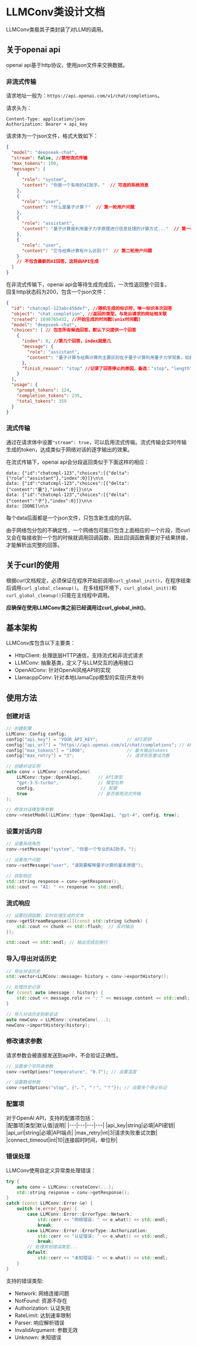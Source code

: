 # LLMConv类设计文档
LLMConv类极其子类封装了对LLM的调用。

## 关于openai api
openai api基于http协议，使用json文件来交换数据。 

### 非流式传输

请求地址一般为：`https://api.openai.com/v1/chat/completions`。

请求头为：
```
Content-Type: application/json
Authorization: Bearer + api_key
```

请求体为一个json文件，格式大致如下：
```json
{
  "model": "deepseek-chat",
  "stream": false, //禁用流式传输
  "max_tokens": 100,
  "messages": [
    {
      "role": "system",
      "content": "你是一个有用的AI助手。"  // 可选的系统消息
    },
    {
      "role": "user",
      "content": "什么是量子计算？"  // 第一轮用户问题
    },
    {
      "role": "assistant",
      "content": "量子计算是利用量子力学原理进行信息处理的计算方式..."  // 第一轮AI回答
    },
    {
      "role": "user",
      "content": "它与经典计算有什么区别？"  // 第二轮用户问题
    }
    // 不包含最新的AI回答，这将由API生成
  ]
}
```

在非流式传输下，openai api会等待生成完成后，一次性返回整个回复。  
回复http状态码为200，包含一个json文件：
```json
{
  "id": "chatcmpl-123abc456def", //随机生成的标识符，唯一标识本次回答
  "object": "chat.completion", //返回的类型，与发出请求的网址相关联
  "created": 1698765432, //开始生成的时间戳(unix时间戳)
  "model": "deepseek-chat",
  "choices": [ // 包含所有候选回答，默认下只提供一个回答
    {
      "index": 0, //第几个回答，index就是几
      "message": {
        "role": "assistant",
        "content": "量子计算与经典计算的主要区别在于量子计算利用量子力学现象，如叠加态和纠缠态。经典计算机使用比特（0或1），而量子计算机使用量子比特，可以同时表示多个状态。这使得量子计算机能够并行处理指数级的信息，在某些特定算法（如Shor算法和Grover算法）上表现出显著优势。然而，量子计算面临量子退相干等物理挑战，目前仍处于发展阶段。"
      },
      "finish_reason": "stop" //记录了回答停止的原因，备选："stop"、"length"、"content_filter"、"function_call"等
    }
  ],
  "usage": {
    "prompt_tokens": 124,
    "completion_tokens": 235,
    "total_tokens": 359
  }
}
```

### 流式传输
通过在请求体中设置`"stream": true`，可以启用流式传输。流式传输会实时传输生成的token，达成类似于网络对话的逐字输出的效果。  

在流式传输下，openai api会分段返回类似于下面这样的相应：
```
data: {"id":"chatcmpl-123","choices":[{"delta":{"role":"assistant"},"index":0}]}\n\n
data: {"id":"chatcmpl-123","choices":[{"delta":{"content":"量"},"index":0}]}\n\n
data: {"id":"chatcmpl-123","choices":[{"delta":{"content":"子"},"index":0}]}\n\n
data: [DONE]\n\n
```
每个data后面都是一个json文件，只包含新生成的内容。  

由于网络包分包的不确定性，一个网络包可能只包含上面相应的一个片段，而curl又会在每接收到一个包的时候就调用回调函数，因此回调函数需要对于结果拼接，才能解析出完整的回答。

## 关于curl的使用
根据curl文档规定，必须保证在程序开始前调用`curl_global_init()`，在程序结束后调用`curl_global_cleanup()`。
在多线程环境下，`curl_global_init()`和`curl_global_cleanup()`只能在主线程中调用。

**应确保在使用LLMConv类之前已经调用过curl_global_init()**。

## 基本架构
LLMConv库包含以下主要类：

+ HttpClient: 处理底层HTTP通信，支持流式和非流式请求
+ LLMConv: 抽象基类，定义了与LLM交互的通用接口
+ OpenAIConv: 针对OpenAI风格API的实现
+ LlamacppConv: 针对本地LlamaCpp模型的实现(开发中)

## 使用方法
### 创建对话
```cpp
// 创建配置
LLMConv::Config config;
config["api_key"] = "YOUR_API_KEY";           // API密钥
config["api_url"] = "https://api.openai.com/v1/chat/completions"; // API端点
config["max_tokens"] = "1000";                // 最大输出tokens
config["max_retry"] = "3";                    // 请求失败重试次数

// 创建对话实例
auto conv = LLMConv::createConv(
    LLMConv::type::OpenAIapi,      // API类型 
    "gpt-3.5-turbo",               // 模型名称
    config,                         // 配置
    true                           // 是否使用流式传输
);

// 修改对话模型等参数
conv->resetModel(LLMConv::type::OpenAIapi, "gpt-4", config, true); 
```
### 设置对话内容
```cpp
// 设置系统角色
conv->setMessage("system", "你是一个专业的AI助手。");

// 设置用户问题
conv->setMessage("user", "请简要解释量子计算的基本原理");

// 获取响应
std::string response = conv->getResponse();
std::cout << "AI: " << response << std::endl;
```
### 流式响应
```cpp
// 设置回调函数，实时处理生成的文本
conv->getStreamResponse([](const std::string &chunk) {
    std::cout << chunk << std::flush;  // 实时输出
});

std::cout << std::endl; // 输出完成后换行
```
### 导入/导出对话历史
```cpp
// 导出对话历史
std::vector<LLMConv::message> history = conv->exportHistory();

// 处理历史记录
for (const auto &message : history) {
    std::cout << message.role << ": " << message.content << std::endl;
}

// 导入对话历史到新会话
auto newConv = LLMConv::createConv(...);
newConv->importHistory(history);
```
### 修改请求参数
请求参数会被直接发送到api中，不会验证正确性。
```cpp
// 设置单个字符串参数
conv->setOptions("temperature", "0.7"); // 设置温度

// 设置数组参数
conv->setOptions("stop", {"。", "！", "？"}); // 设置多个停止标记
```
### 配置项
对于OpenAI API，支持的配置项包括：  
|配置项|类型|默认值|说明|
|---|---|---|---|
|api_key|string|必填|API密钥|
|api_url|string|必填|API端点|
|max_retry|int|3|请求失败重试次数|
|connect_timeout|int|10|连接超时时间，单位秒|
### 错误处理
LLMConv使用自定义异常类处理错误：
```cpp
try {
    auto conv = LLMConv::createConv(...);
    std::string response = conv->getResponse();
} 
catch (const LLMConv::Error &e) {
    switch (e.error_type) {
        case LLMConv::Error::ErrorType::Network:
            std::cerr << "网络错误: " << e.what() << std::endl;
            break;
        case LLMConv::Error::ErrorType::Authorization:
            std::cerr << "认证错误: " << e.what() << std::endl;
            break;
        // 处理其他错误类型...
        default:
            std::cerr << "未知错误: " << e.what() << std::endl;
    }
}
```
支持的错误类型:

+ Network: 网络连接问题
+ NotFound: 资源不存在
+ Authorization: 认证失败
+ RateLimit: 达到速率限制
+ Parser: 响应解析错误
+ InvalidArgument: 参数无效
+ Unknown: 未知错误